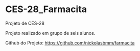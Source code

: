 # CES-28_Farmacita

Projeto de CES-28 

Projeto realizado em grupo de seis alunos.

Github do Projeto: https://github.com/nickolasbmm/farmacita
